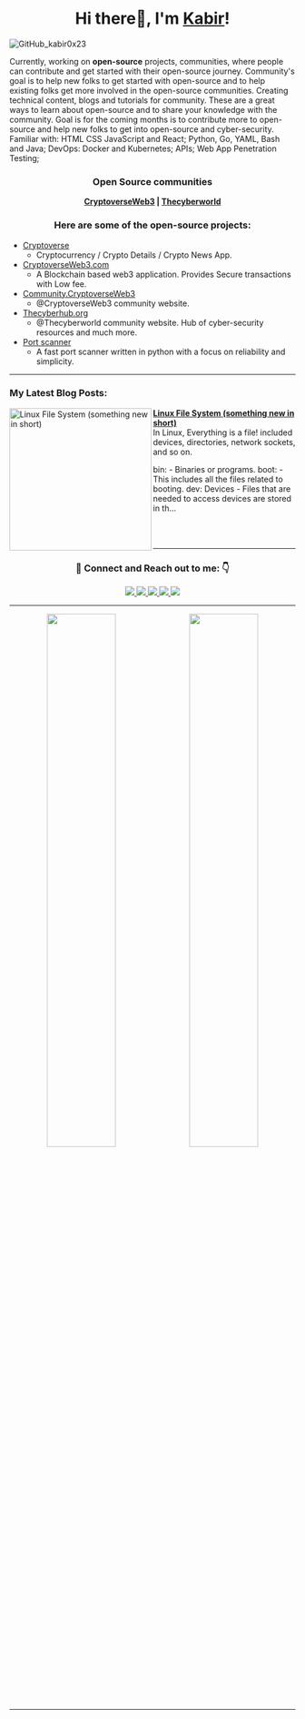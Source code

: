 ### <h1 align="center">Hi there👋, I'm <a href="https://kabir0x23.github.io/portfolio/">Kabir</a>!</h1>
![GitHub_kabir0x23](https://user-images.githubusercontent.com/44284877/178658993-e498afd0-db9c-4f4d-ab59-0b0d5e14ab83.png "Kabir0x23")

Currently, working on **open-source** projects,  communities, where people can contribute and get started with their open-source journey.
Community's goal is to help new folks to get started with open-source and to help existing folks get more involved in the open-source communities. 
Creating technical content, blogs and tutorials for community.
These are a great ways to learn about open-source and to share your knowledge with the community.
Goal is for the coming months is to contribute more to open-source and help new folks to get into open-source  and cyber-security. <br>
Familiar with: HTML CSS JavaScript and React; Python, Go, YAML, Bash and Java; DevOps: Docker and Kubernetes; APIs; Web App Penetration Testing;

<div align="center">
  <h3> Open Source communities </h3>
  <b> <a href="https://github.com/CryptoverseWeb3">CryptoverseWeb3</a> |
    <a href="https://github.com/thecyberworld">Thecyberworld</a> </b>
</div>


<h3>
  <p align="center">
    Here are some of the <b>open-source</b> projects:
  </p>
</h3>

- [Cryptoverse](https://github.com/CryptoverseWeb3/Cryptoverse)
  - Cryptocurrency / Crypto Details / Crypto News App.
- [CryptoverseWeb3.com](https://github.com/CryptoverseWeb3/CryptoverseWeb3.com)
  - A Blockchain based web3 application. Provides Secure transactions with Low fee.
- [Community.CryptoverseWeb3](https://github.com/CryptoverseWeb3/Community.CryptoverseWeb3)
  - @CryptoverseWeb3 community website.
- [Thecyberhub.org](https://github.com/thecyberworld/Thecyberhub.org)
  - @Thecyberworld community website. Hub of cyber-security resources and much more.
- [Port scanner](https://github.com/thecyberworld/port-scanner)
  - A fast port scanner written in python with a focus on reliability and simplicity.

---

### My Latest Blog Posts:
<!-- HASHNODE_BLOG:START -->
<p align="left">
<a href="https://kabir0x23.hashnode.dev//linux-file-system-something-new-in-short" title="Linux File System (something new in short)"><img src="https://cdn.hashnode.com/res/hashnode/image/upload/v1657718026777/QvAZW-pIl.png" alt="Linux File System (something new in short)" width="250px" align="left" /></a>
<a href="https://kabir0x23.hashnode.dev//linux-file-system-something-new-in-short" title="Linux File System (something new in short)"><strong>Linux File System (something new in short)</strong></a>
<br/> In Linux, Everything is a file! 
included devices, directories, network sockets, and so on.


bin: - Binaries or programs.
boot: - This includes all the files related to booting.
dev: Devices - Files that are needed to access devices are stored in th... </p> <br/> <br/>
<!-- HASHNODE_BLOG:END -->

---

<div align="center">
<h3> 🤝 Connect and Reach out to me: 👇
</h3>
  <a href="https://twitter.com/kabir0x23">
    <img src="https://img.shields.io/badge/Twitter-0D1117?style=for-the-badge&logo=twitter&logoColor=white">
  </a>
  <a href="https://www.linkedin.com/in/kabir0x23/">
    <img src="https://img.shields.io/badge/LinkedIn-0D1117?style=for-the-badge&logo=linkedin&logoColor=white">
  </a> 
  <a href="https://www.instagram.com/kabir0x23">
    <img src="https://img.shields.io/badge/Instagram-0D1117?style=for-the-badge&logo=instagram&logoColor=white">
  </a>
  <a href="https://linktree.com/kabir0x23">
    <img src="https://img.shields.io/badge/linktree-0D1117?style=for-the-badge&logo=linktree&logoColor=white">
  </a>
  <a href="http://kabir0x23.github.io/Portfolio">
    <img src="https://img.shields.io/badge/Portfolio-0D1117?style=for-the-badge&logo=About.me&logoColor=white" >
  </a>
</div>

---

<p align="center">
  <img width="49%" src="https://github-readme-stats.vercel.app/api?username=kabir0x23&count_private=true&theme=dark&show_icons=true" />
  <img width="49%" src="https://github-readme-streak-stats.herokuapp.com/?user=kabir0x23&theme=dark&count_private=true" />
</p>

[//]: # (<p align = "center">)
 [//]: # (<img width="98.4%" src="https://activity-graph.herokuapp.com/graph?username=kabir0x23&theme=xcode">)
[//]: # (</p>)

[//]: # (-----------------------)


<!-- <div align="center">
  <h3> Open Source communities </h3>
  <a href="https://twitter.com/kabir0x23">
    <img src="https://img.shields.io/badge/CryptoverseWeb3-0D1117?style=for-the-badge&logo=ethereum&logoColor=f2753d">
  </a>
  <a href="https://www.linkedin.com/in/kabir0x23/">
    <img src="https://img.shields.io/badge/Thecyberworld-0D1117?style=for-the-badge&logo=kali-linux&logoColor=white">
  </a> 
</div> -->

[//]: # (Extra stuff that can be used in the future)

[//]: # (<div align="center">)
[//]: # (    More blogs: <br>)
[//]: # (    <a href="https://kabir0x23.hashnode.dev">)
[//]: # (        <img src="https://img.shields.io/badge/HASHNODE-0D1117?style=for-the-badge&logo=hashnode&logoColor=white">)
[//]: # (    </a>)
[//]: # (</div>)

[//]: # (---)

[//]: # (### :zap: Recent Activity)
[//]: # (<!--START_SECTION:activity-->)
[//]: # (<!--END_SECTION:activity-->)

[//]: # (---)

[//]: # (### Achievements, Awards and Recognition)

[//]: # (The End)

---
